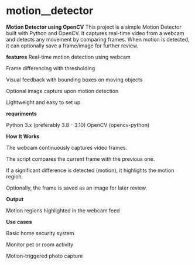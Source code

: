 # motion__detector
**Motion Detector using OpenCV**
This project is a simple Motion Detector built with Python and OpenCV. It captures real-time video from a webcam and detects any movement by comparing frames. When motion is detected, it can optionally save a frame/image for further review.

**features**
Real-time motion detection using webcam

Frame differencing with thresholding

Visual feedback with bounding boxes on moving objects

Optional image capture upon motion detection

Lightweight and easy to set up

**requriments**

Python 3.x (preferably 3.8 - 3.10)
OpenCV (opencv-python)

 **How It Works**
 
The webcam continuously captures video frames.

The script compares the current frame with the previous one.

If a significant difference is detected (motion), it highlights the motion region.

Optionally, the frame is saved as an image for later review.

**Output**

Motion regions highlighted in the webcam feed

**Use cases**

Basic home security system

Monitor pet or room activity

Motion-triggered photo capture

